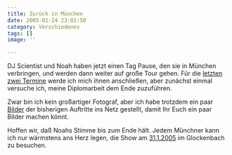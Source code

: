 ```yaml
---
title: Zurück in München
date: 2005-01-24 23:02:50
category: Verschiedenes
tags: []
image: ''

---
```


DJ Scientist und Noah haben jetzt einen Tag Pause, den sie in München verbringen, und werden dann weiter auf große Tour gehen. Für die [letzten zwei Termine](http://www.misantropolis.de/home.php?ID=148) werde ich mich ihnen anschließen, aber zunächst einmal versuche ich, meine Diplomarbeit dem Ende zuzuführen.

Zwar bin ich kein großartiger Fotograf, aber ich habe trotzdem ein paar [Bilder](http://www.misantropolis.de/pics.php) der bisherigen Auftritte ins Netz gestellt, damit Ihr Euch ein paar Bilder machen könnt.

Hoffen wir, daß Noahs Stimme bis zum Ende hält. Jedem Münchner kann ich nur wärmstens ans Herz legen, die Show am [31.1.2005](http://www.misantropolis.de/home.php?ID=151) im Glockenbach zu besuchen.
